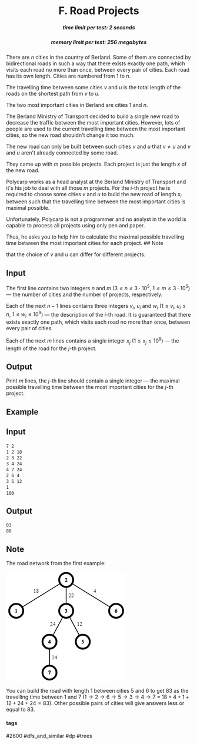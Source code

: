 <h1 style='text-align: center;'> F. Road Projects</h1>

<h5 style='text-align: center;'>time limit per test: 2 seconds</h5>
<h5 style='text-align: center;'>memory limit per test: 256 megabytes</h5>

There are $n$ cities in the country of Berland. Some of them are connected by bidirectional roads in such a way that there exists exactly one path, which visits each road no more than once, between every pair of cities. Each road has its own length. Cities are numbered from $1$ to $n$.

The travelling time between some cities $v$ and $u$ is the total length of the roads on the shortest path from $v$ to $u$. 

The two most important cities in Berland are cities $1$ and $n$.

The Berland Ministry of Transport decided to build a single new road to decrease the traffic between the most important cities. However, lots of people are used to the current travelling time between the most important cities, so the new road shouldn't change it too much. 

The new road can only be built between such cities $v$ and $u$ that $v \neq u$ and $v$ and $u$ aren't already connected by some road.

They came up with $m$ possible projects. Each project is just the length $x$ of the new road.

Polycarp works as a head analyst at the Berland Ministry of Transport and it's his job to deal with all those $m$ projects. For the $i$-th project he is required to choose some cities $v$ and $u$ to build the new road of length $x_i$ between such that the travelling time between the most important cities is maximal possible. 

Unfortunately, Polycarp is not a programmer and no analyst in the world is capable to process all projects using only pen and paper. 

Thus, he asks you to help him to calculate the maximal possible travelling time between the most important cities for each project. ## Note

 that the choice of $v$ and $u$ can differ for different projects.

## Input

The first line contains two integers $n$ and $m$ ($3 \le n \le 3 \cdot 10^5$, $1 \le m \le 3 \cdot 10^5$) — the number of cities and the number of projects, respectively.

Each of the next $n - 1$ lines contains three integers $v_i$, $u_i$ and $w_i$ ($1 \le v_i, u_i \le n$, $1 \le w_i \le 10^9$) — the description of the $i$-th road. It is guaranteed that there exists exactly one path, which visits each road no more than once, between every pair of cities.

Each of the next $m$ lines contains a single integer $x_j$ ($1 \le x_j \le 10^9$) — the length of the road for the $j$-th project.

## Output

Print $m$ lines, the $j$-th line should contain a single integer — the maximal possible travelling time between the most important cities for the $j$-th project.

## Example

## Input


```
7 2  
1 2 18  
2 3 22  
3 4 24  
4 7 24  
2 6 4  
3 5 12  
1  
100  

```
## Output


```
83  
88  

```
## Note

The road network from the first example:

![](images/a54e9ea94720576be15cd3ab1ae7db33924f8836.png)

You can build the road with length $1$ between cities $5$ and $6$ to get $83$ as the travelling time between $1$ and $7$ ($1 \rightarrow 2 \rightarrow 6 \rightarrow 5 \rightarrow 3 \rightarrow 4 \rightarrow 7$ $=$ $18 + 4 + 1 + 12 + 24 + 24 = 83$). Other possible pairs of cities will give answers less or equal to $83$.



#### tags 

#2600 #dfs_and_similar #dp #trees 